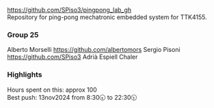 https://github.com/SPiso3/pingpong_lab_gh \
Repository for ping-pong mechatronic embedded system for TTK4155.

### Group 25
Alberto Morselli https://github.com/albertomors
Sergio Pisoni https://github.com/SPiso3
Adrià Espiell Chaler

### Highlights
Hours spent on this: approx 100 \
Best push: 13nov2024 from 8:30🕣 to 22:30🕥
